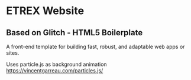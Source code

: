 # ETREX Website
## Based on Glitch - HTML5 Boilerplate
A front-end template for building fast, robust, and adaptable web apps or sites.

Uses particle.js as background animation
https://vincentgarreau.com/particles.js/
